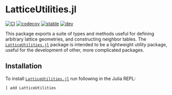 # LatticeUtilities.jl

[![CI](https://github.com/SmoQySuite/LatticeUtilities.jl/actions/workflows/CI.yml/badge.svg)](https://github.com/SmoQySuite/LatticeUtilities.jl/actions/workflows/CI.yml)
[![codecov](https://codecov.io/gh/JuliaParallel/DistributedArrays.jl/branch/master/graph/badge.svg)](https://codecov.io/gh/SmoQySuite/LatticeUtilities.jl)
[![stable](https://img.shields.io/badge/docs-stable-blue.svg)](https://SmoQySuite.github.io/LatticeUtilities.jl/stable/)
[![dev](https://img.shields.io/badge/docs-dev-blue.svg)](https://SmoQySuite.github.io/LatticeUtilities.jl/dev/)

This package exports a suite of types and methods useful for defining arbitrary lattice geometries,
and constructing neighbor tables.
The [`LatticeUtilities.jl`](https://github.com/SmoQySuite/LatticeUtilities.jl) package is intended
to be a lightweight utility package, useful for the development of other, more complicated packages.

## Installation
To install [`LatticeUtilities.jl`](https://github.com/SmoQySuite/LatticeUtilities.jl) run following in the Julia REPL:

```julia
] add LatticeUtilities
```